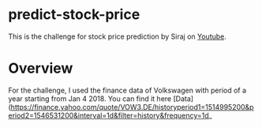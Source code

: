 # predict-stock-price
This is the challenge for stock price prediction by Siraj on [Youtube](https://www.youtube.com/watch?v=9gBC9R-msAk&feature=youtu.be).

# Overview

For the challenge, I used the finance data of Volkswagen with period of a year starting from Jan 4 2018. You can find it here [Data](https://finance.yahoo.com/quote/VOW3.DE/historyperiod1=1514995200&period2=1546531200&interval=1d&filter=history&frequency=1d_

